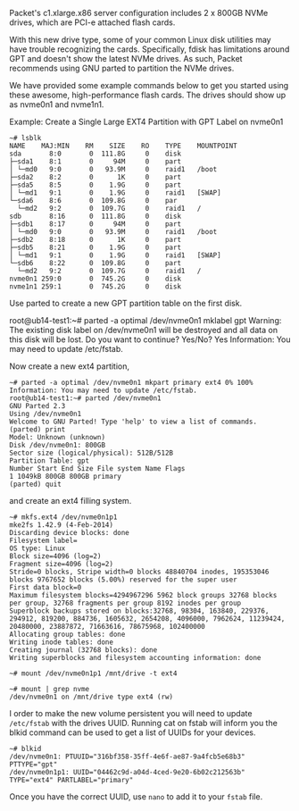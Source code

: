 <!-- <meta>
{
    "title":"NVME Flash Drives",
    "description":"How to Setup NVME flash drives.",
    "tag":["NVME", "flash", "drive"]
    "seo-title": "NVMe Flash Drives - Packet Technical Guides",
    "seo-description": "How to Setup NVME flash drives.",
    "og-title": "NVME Flash Drives",
    "og-description":"How to Setup NVME flash drives."
}
</meta> -->

Packet's c1.xlarge.x86 server configuration includes 2 x 800GB NVMe drives, which are PCI-e attached flash cards.

With this new drive type, some of your common Linux disk utilities may have trouble recognizing the cards. Specifically, fdisk has limitations around GPT and doesn't show the latest NVMe drives. As such, Packet recommends using GNU parted to partition the NVMe drives.

We have provided some example commands below to get you started using these awesome, high-performance flash cards. The drives should show up as nvme0n1 and nvme1n1.

Example: Create a Single Large EXT4 Partition with GPT Label on nvme0n1

```
~# lsblk
NAME    MAJ:MIN    RM    SIZE    RO    TYPE    MOUNTPOINT
sda       8:0       0  111.8G     0    disk
├─sda1    8:1       0     94M     0    part
│ └─md0   9:0       0   93.9M     0    raid1   /boot
├─sda2    8:2       0      1K     0    part
├─sda5    8:5       0    1.9G     0    part
│ └─md1   9:1       0    1.9G     0    raid1   [SWAP]
└─sda6    8:6       0  109.8G     0    par
  └─md2   9:2       0  109.7G     0    raid1   /
sdb       8:16      0  111.8G     0    disk
├─sdb1    8:17      0     94M     0    part
│ └─md0   9:0       0   93.9M     0    raid1   /boot
├─sdb2    8:18      0      1K     0    part
├─sdb5    8:21      0    1.9G     0    part
│ └─md1   9:1       0    1.9G     0    raid1   [SWAP]
└─sdb6    8:22      0  109.8G     0    part
  └─md2   9:2       0  109.7G     0    raid1   /
nvme0n1 259:0       0  745.2G     0    disk
nvme1n1 259:1       0  745.2G     0    disk
```

Use parted  to create a new GPT partition table on the first disk.

root@ub14-test1:~# parted -a optimal /dev/nvme0n1 mklabel gpt
Warning: The existing disk label on /dev/nvme0n1 will be destroyed and all data on this disk will be lost. Do you want to continue? Yes/No? Yes
Information: You may need to update /etc/fstab.

Now create a new ext4 partition,

```
~# parted -a optimal /dev/nvme0n1 mkpart primary ext4 0% 100%
Information: You may need to update /etc/fstab.
root@ub14-test1:~# parted /dev/nvme0n1
GNU Parted 2.3
Using /dev/nvme0n1
Welcome to GNU Parted! Type 'help' to view a list of commands.
(parted) print
Model: Unknown (unknown)
Disk /dev/nvme0n1: 800GB
Sector size (logical/physical): 512B/512B
Partition Table: gpt
Number Start End Size File system Name Flags
1 1049kB 800GB 800GB primary
(parted) quit
```

and create an ext4 filling system.

```
~# mkfs.ext4 /dev/nvme0n1p1
mke2fs 1.42.9 (4-Feb-2014)
Discarding device blocks: done
Filesystem label=
OS type: Linux
Block size=4096 (log=2)
Fragment size=4096 (log=2)
Stride=0 blocks, Stripe width=0 blocks 48840704 inodes, 195353046 blocks 9767652 blocks (5.00%) reserved for the super user
First data block=0
Maximum filesystem blocks=4294967296 5962 block groups 32768 blocks per group, 32768 fragments per group 8192 inodes per group
Superblock backups stored on blocks:32768, 98304, 163840, 229376, 294912, 819200, 884736, 1605632, 2654208, 4096000, 7962624, 11239424, 20480000, 23887872, 71663616, 78675968, 102400000
Allocating group tables: done
Writing inode tables: done
Creating journal (32768 blocks): done
Writing superblocks and filesystem accounting information: done
```
```
~# mount /dev/nvme0n1p1 /mnt/drive -t ext4
```
```
~# mount | grep nvme
/dev/nvme0n1 on /mnt/drive type ext4 (rw)
```

I order to make the new volume persistent you will need to update `/etc/fstab`  with the drives UUID. Running cat on fstab will inform you the blkid command can be used to get a list of UUIDs for your devices.

```
~# blkid
/dev/nvme0n1: PTUUID="316bf358-35ff-4e6f-ae87-9a4fcb5e68b3" PTTYPE="gpt"
/dev/nvme0n1p1: UUID="04462c9d-a04d-4ced-9e20-6b02c212563b" TYPE="ext4" PARTLABEL="primary"
```

Once you have the correct UUID, use `nano` to add it to your `fstab` file.
